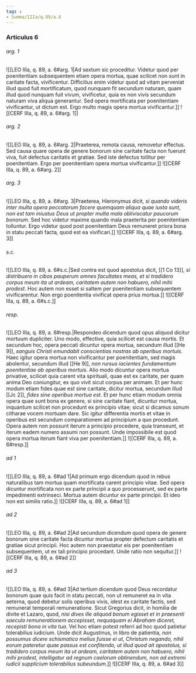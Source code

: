 ```yaml
---
tags : 
- Summa/IIIa/q.89/a.6
---
```


### Articulus 6

###### arg. 1
![[LEO IIIa, q. 89, a. 6#arg. 1|Ad sextum sic proceditur. Videtur quod per poenitentiam subsequentem etiam opera mortua, quae scilicet non sunt in caritate facta, vivificentur. Difficilius enim videtur quod ad vitam perveniat illud quod fuit mortificatum, quod nunquam fit secundum naturam, quam illud quod nunquam fuit vivum, vivificetur, quia ex non vivis secundum naturam viva aliqua generantur. Sed opera mortificata per poenitentiam vivificantur, ut dictum est. Ergo multo magis opera mortua vivificantur.]]
![[CERF IIIa, q. 89, a. 6#arg. 1]]

###### arg. 2
![[LEO IIIa, q. 89, a. 6#arg. 2|Praeterea, remota causa, removetur effectus. Sed causa quare opera de genere bonorum sine caritate facta non fuerunt viva, fuit defectus caritatis et gratiae. Sed iste defectus tollitur per poenitentiam. Ergo per poenitentiam opera mortua vivificantur.]]
![[CERF IIIa, q. 89, a. 6#arg. 2]]

###### arg. 3
![[LEO IIIa, q. 89, a. 6#arg. 3|Praeterea, Hieronymus dicit, *si quando videris inter multa opera peccatorum facere quemquam aliqua quae iusta sunt, non est tam iniustus Deus ut propter multa mala obliviscatur paucorum bonorum*. Sed hoc videtur maxime quando mala praeterita per poenitentiam tolluntur. Ergo videtur quod post poenitentiam Deus remuneret priora bona in statu peccati facta, quod est ea vivificari.]]
![[CERF IIIa, q. 89, a. 6#arg. 3]]

###### s.c.
![[LEO IIIa, q. 89, a. 6#s.c.|Sed contra est quod apostolus dicit, [[1 Co 13]], *si distribuero in cibos pauperum omnes facultates meas, et si tradidero corpus meum ita ut ardeam, caritatem autem non habuero, nihil mihi prodest*. Hoc autem non esset si saltem per poenitentiam subsequentem vivificarentur. Non ergo poenitentia vivificat opera prius mortua.]]
![[CERF IIIa, q. 89, a. 6#s.c.]]

###### resp.
![[LEO IIIa, q. 89, a. 6#resp.|Respondeo dicendum quod opus aliquod dicitur mortuum dupliciter. Uno modo, effective, quia scilicet est causa mortis. Et secundum hoc, opera peccati dicuntur opera mortua, secundum illud [[He 9]], *sanguis Christi emundabit conscientias nostras ab operibus mortuis*. Haec igitur opera mortua non vivificantur per poenitentiam, sed magis abolentur, secundum illud [[He 9]], *non rursus iacientes fundamentum poenitentiae ab operibus mortuis*. Alio modo dicuntur opera mortua privative, scilicet quia carent vita spirituali, quae est ex caritate, per quam anima Deo coniungitur, ex quo vivit sicut corpus per animam. Et per hunc modum etiam fides quae est sine caritate, dicitur mortua, secundum illud [[Jc 2]], *fides sine operibus mortua est*. Et per hunc etiam modum omnia opera quae sunt bona ex genere, si sine caritate fiant, dicuntur mortua, inquantum scilicet non procedunt ex principio vitae; sicut si dicamus sonum citharae vocem mortuam dare. Sic igitur differentia mortis et vitae in operibus est secundum comparationem ad principium a quo procedunt. Opera autem non possunt iterum a principio procedere, quia transeunt, et iterum eadem numero assumi non possunt. Unde impossibile est quod opera mortua iterum fiant viva per poenitentiam.]]
![[CERF IIIa, q. 89, a. 6#resp.]]

###### ad 1
![[LEO IIIa, q. 89, a. 6#ad 1|Ad primum ergo dicendum quod in rebus naturalibus tam mortua quam mortificata carent principio vitae. Sed opera dicuntur mortificata non ex parte principii a quo processerunt, sed ex parte impedimenti extrinseci. Mortua autem dicuntur ex parte principii. Et ideo non est similis ratio.]]
![[CERF IIIa, q. 89, a. 6#ad 1]]

###### ad 2
![[LEO IIIa, q. 89, a. 6#ad 2|Ad secundum dicendum quod opera de genere bonorum sine caritate facta dicuntur mortua propter defectum caritatis et gratiae sicut principii. Hoc autem non praestatur eis per poenitentiam subsequentem, ut ex tali principio procedant. Unde ratio non sequitur.]]
![[CERF IIIa, q. 89, a. 6#ad 2]]

###### ad 3
![[LEO IIIa, q. 89, a. 6#ad 3|Ad tertium dicendum quod Deus recordatur bonorum quae quis facit in statu peccati, non ut remuneret ea in vita aeterna, quod debetur solis operibus vivis, idest ex caritate factis, sed remunerat temporali remuneratione. Sicut Gregorius dicit, in homilia de divite et Lazaro, quod, *nisi dives ille aliquod bonum egisset et in praesenti saeculo remunerationem accepisset, nequaquam ei Abraham diceret, recepisti bona in vita tua*. Vel hoc etiam potest referri ad hoc quod patietur tolerabilius iudicium. Unde dicit Augustinus, in libro de patientia, *non possumus dicere schismatico melius fuisse ei ut, Christum negando, nihil eorum pateretur quae passus est confitendo, ut illud quod ait apostolus, si tradidero corpus meum ita ut ardeam, caritatem autem non habuero, nihil mihi prodest, intelligatur ad regnum caelorum obtinendum, non ad extremi iudicii supplicium tolerabilius subeundum*.]]
![[CERF IIIa, q. 89, a. 6#ad 3]]

